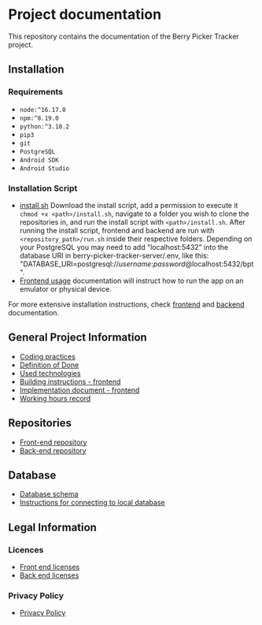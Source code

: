 # Project documentation

This repository contains the documentation of the Berry Picker Tracker project.

## Installation

### Requirements

- `node:^16.17.0`
- `npm:^8.19.0`
- `python:^3.10.2`
- `pip3`
- `git`
- `PostgreSQL`
- `Android SDK`
- `Android Studio`

### Installation Script

- [install.sh](https://github.com/marjanpoimijat/berry-picker-tracker-docs/blob/main/install.sh)
Download the install script, add a permission to execute it `chmod +x <path>/install.sh`, navigate to a folder you wish to clone the repositories in, and run the install script with `<path>/install.sh`. After running the install script, frontend and backend are run with `<repository_path>/run.sh` inside their respective folders. Depending on your PostgreSQL you may need to add "localhost:5432" into the database URI in berry-picker-tracker-server/.env, like this: "DATABASE_URI=postgresql://*username*:*password*@localhost:5432/bpt".
- [Frontend usage](https://github.com/marjanpoimijat/berry-picker-tracker#usage) documentation will instruct how to run the app on an emulator or physical device.

For more extensive installation instructions, check [frontend](https://github.com/marjanpoimijat/berry-picker-tracker) and [backend](https://github.com/marjanpoimijat/berry-picker-tracker-server) documentation.

## General Project Information

- [Coding practices](coding_practices.md)
- [Definition of Done](definition_of_done.md)
- [Used technologies](technologies.md)
- [Building instructions - frontend](frontend_building_instructions.md)
- [Implementation document - frontend](implementation_document.md)
- [Working hours record](https://helsinkifi-my.sharepoint.com/:x:/g/personal/kajy_ad_helsinki_fi/EVqaF5z1-9pBt4fEqOvs6E0B5plAijWjgKxFrGQQqV2kSg?e=Iay2EU)

## Repositories

- [Front-end repository](https://github.com/marjanpoimijat/berry-picker-tracker)
- [Back-end repository](https://github.com/marjanpoimijat/berry-picker-tracker-server)

## Database

- [Database schema](images/bpt_schema.png)
- [Instructions for connecting to local database](db_locally_instructions.md)

## Legal Information

### Licences

- [Front end licenses](https://github.com/marjanpoimijat/berry-picker-tracker/tree/main/licenses)
- [Back end licenses](https://github.com/marjanpoimijat/berry-picker-tracker-server/tree/main/licenses)

### Privacy Policy

- [Privacy Policy](privacy_policies.md)
